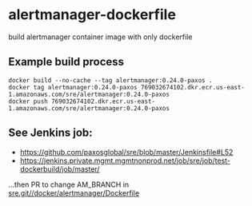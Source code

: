 # alertmanager-dockerfile
build alertmanager container image with only dockerfile

## Example build process
```
docker build --no-cache --tag alertmanager:0.24.0-paxos .
docker tag alertmanager:0.24.0-paxos 769032674102.dkr.ecr.us-east-1.amazonaws.com/sre/alertmanager:0.24.0-paxos
docker push 769032674102.dkr.ecr.us-east-1.amazonaws.com/sre/alertmanager:0.24.0-paxos
```




## See Jenkins job:
* https://github.com/paxosglobal/sre/blob/master/Jenkinsfile#L52
* https://jenkins.private.mgmt.mgmtnonprod.net/job/sre/job/test-dockerbuild/job/master/

...then PR to change AM_BRANCH in
  [sre.git//docker/alertmanager/Dockerfile](https://github.com/paxosglobal/sre/blob/master/docker/alertmanager/Dockerfile)






